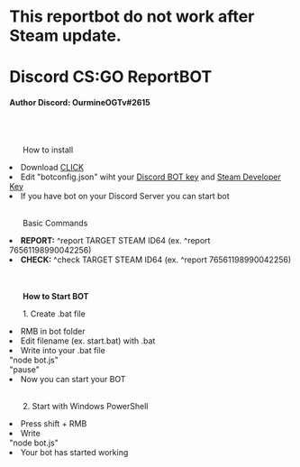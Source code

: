 <h1>This reportbot do not work after Steam update.</h1>

<h1>Discord CS:GO ReportBOT</h1>
<h4>Author Discord: OurmineOGTv#2615</h4>
</br>
</br>
<list>
    <ul>How to install</ul>
    <li>Download <a href="https://github.com/KonradStrzelczyk/discord-csgo-reportbot/archive/master.zip">CLICK</a></li>
    <li>Edit "botconfig.json" wiht your <a href="https://discordapp.com/developers/applications/">Discord BOT key</a> and <a href="https://steamcommunity.com/dev/apikey">Steam Developer Key</a></li>
    <li>If you have bot on your Discord Server you can start bot</li>
    </br>
    <ul>Basic Commands</ul>
    <li><b>REPORT:</b> ^report TARGET STEAM ID64 (ex. ^report 76561198990042256)</li>
    <li><b>CHECK:</b> ^check TARGET STEAM ID64 (ex. ^report 76561198990042256)</li></br></br>
    <ul><b>How to Start BOT</b></ul>
    <ul>1. Create .bat file</ul>
    <li>RMB in bot folder</li>
    <li>Edit filename (ex. start.bat) with .bat</li>
    <li>Write into your .bat file </br>"node bot.js"</br>
        "pause"
    </li>
    <li>Now you can start your BOT</li>
</br>
    <ul>2. Start with Windows PowerShell </ul>
    <li>Press shift + RMB</li>
    <li>Write
    </br>"node bot.js"
    </li>
    <li>Your bot has started working</li>

</list>
